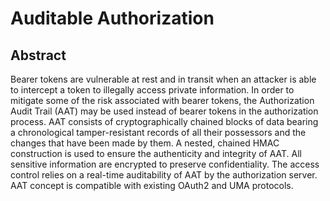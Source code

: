 # Auditable Authorization

## Abstract

Bearer tokens are vulnerable at rest and in transit when an attacker is able to intercept a token to illegally access private information. In order to mitigate some of the risk associated with bearer tokens, the Authorization Audit Trail (AAT) may be used instead of bearer tokens in the authorization process. AAT consists of cryptographically chained blocks of data bearing a chronological tamper-resistant records of all their possessors and the changes that have been made by them. A nested, chained HMAC construction is used to ensure the authenticity and integrity of AAT. All sensitive information are encrypted to preserve confidentiality. The access control relies on a real-time auditability of AAT by the authorization server. AAT concept is compatible with existing OAuth2 and UMA protocols.
